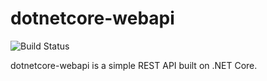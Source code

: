 # dotnetcore-webapi
![Build Status](https://beckshome.visualstudio.com/dotnetcore-webapi/_apis/build/status/thbst16.dotnetcore-webapi?branchName=main)

dotnetcore-webapi is a simple REST API built on .NET Core.